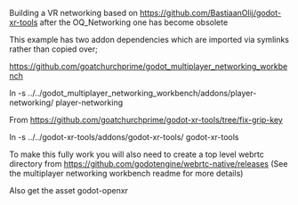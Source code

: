 
Building a VR networking based on https://github.com/BastiaanOlij/godot-xr-tools after the OQ_Networking one has become obsolete

This example has two addon dependencies which are imported via symlinks rather than copied over;

https://github.com/goatchurchprime/godot_multiplayer_networking_workbench

ln -s ../../godot_multiplayer_networking_workbench/addons/player-networking/ player-networking

From https://github.com/goatchurchprime/godot-xr-tools/tree/fix-grip-key

ln -s ../../godot-xr-tools/addons/godot-xr-tools/ godot-xr-tools

To make this fully work you will also need to create a top level webrtc directory from https://github.com/godotengine/webrtc-native/releases 
(See the multiplayer networking workbench readme for more details)

Also get the asset godot-openxr
